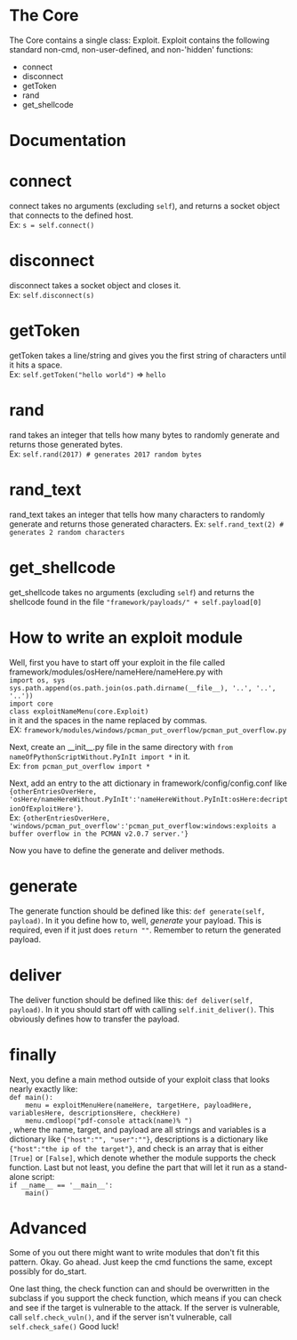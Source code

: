 # The Core
The Core contains a single class: Exploit. Exploit contains the following standard non-cmd, non-user-defined, and non-'hidden' functions:   
* connect
* disconnect
* getToken
* rand
* get_shellcode

# Documentation
connect
=======
connect takes no arguments (excluding `self`), and returns a socket object that connects to the defined host.  
Ex: `s = self.connect()`

disconnect
==========
disconnect takes a socket object and closes it.  
Ex: `self.disconnect(s)`

getToken
========
getToken takes a line/string and gives you the first string of characters until it hits a space.  
Ex: `self.getToken("hello world")` => `hello`

rand
====
rand takes an integer that tells how many bytes to randomly generate and returns those generated bytes.  
Ex: `self.rand(2017) # generates 2017 random bytes`

rand_text
=========
rand_text takes an integer that tells how many characters to randomly generate and returns those generated characters.
Ex: `self.rand_text(2) # generates 2 random characters`

get_shellcode
=============
get_shellcode takes no arguments (excluding `self`) and returns the shellcode found in the file `"framework/payloads/" + self.payload[0]`
# How to write an exploit module

Well, first you have to start off your exploit in the file called framework/modules/osHere/nameHere/nameHere.py with  
`import os, sys`  
`sys.path.append(os.path.join(os.path.dirname(__file__), '..', '..', '..'))`  
`import core`  
`class exploitNameMenu(core.Exploit)`  
 in it and the spaces in the name replaced by commas.  
 EX: `framework/modules/windows/pcman_put_overflow/pcman_put_overflow.py`

Next, create an \_\_init\_\_.py file in the same directory with `from nameOfPythonScriptWithout.PyInIt import *` in it.  
Ex: `from pcman_put_overflow import *`

Next, add an entry to the att dictionary in framework/config/config.conf like  
`{otherEntriesOverHere, 'osHere/nameHereWithout.PyInIt':'nameHereWithout.PyInIt:osHere:decriptionOfExploitHere'}`.  
Ex: `{otherEntriesOverHere, 'windows/pcman_put_overflow':'pcman_put_overflow:windows:exploits a buffer overflow in the PCMAN v2.0.7 server.'}`

Now you have to define the generate and deliver methods.

generate
========
The generate function should be defined like this: `def generate(self, payload)`. In it you define how to, well, *generate* your payload. This is required, even if it just does `return ""`. Remember to return the generated payload.

deliver
=======
The deliver function should be defined like this: `def deliver(self, payload)`. In it you should start off with calling `self.init_deliver()`. This obviously defines how to transfer the payload.

finally
=======
Next, you define a main method outside of your exploit class that looks nearly exactly like:  
`def main():`  
`    menu = exploitMenuHere(nameHere, targetHere, payloadHere, variablesHere, descriptionsHere, checkHere)`  
`    menu.cmdloop("pdf-console attack(name)% ")`  
, where the name, target, and payload are all strings and variables is a dictionary like `{"host":"", "user":""}`, descriptions is a dictionary like `{"host":"the ip of the target"}`, and check is an array that is either `[True]` or `[False]`, which denote whether the module supports the check function.
Last but not least, you define the part that will let it run as a stand-alone script:  
`if __name__ == '__main__':`  
`    main()`  

Advanced
========
Some of you out there might want to write modules that don't fit this pattern. Okay. Go ahead. Just keep the cmd functions the same, except possibly for do_start. 

One last thing, the check function can and should be overwritten in the subclass if you support the check function, which means if you can check and see if the target is vulnerable to the attack. If the server is vulnerable, call `self.check_vuln()`, and if the server isn't vulnerable, call `self.check_safe()`
Good luck!

